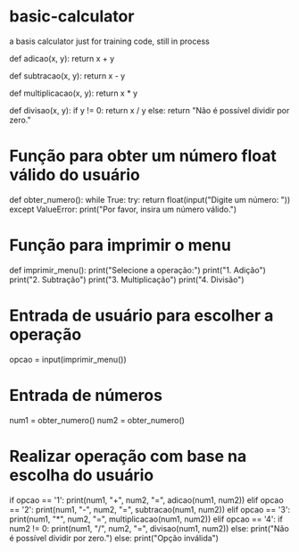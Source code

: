 # basic-calculator
a basis calculator just for training code, still in process

def adicao(x, y):
    return x + y

def subtracao(x, y):
    return x - y

def multiplicacao(x, y):
    return x * y

def divisao(x, y):
    if y != 0:
        return x / y
    else:
        return "Não é possível dividir por zero."

# Função para obter um número float válido do usuário
def obter_numero():
    while True:
        try:
            return float(input("Digite um número: "))
        except ValueError:
            print("Por favor, insira um número válido.")

# Função para imprimir o menu
def imprimir_menu():
    print("Selecione a operação:")
    print("1. Adição")
    print("2. Subtração")
    print("3. Multiplicação")
    print("4. Divisão")

# Entrada de usuário para escolher a operação
opcao = input(imprimir_menu())

# Entrada de números
num1 = obter_numero()
num2 = obter_numero()

# Realizar operação com base na escolha do usuário
if opcao == '1':
    print(num1, "+", num2, "=", adicao(num1, num2))
elif opcao == '2':
    print(num1, "-", num2, "=", subtracao(num1, num2))
elif opcao == '3':
    print(num1, "*", num2, "=", multiplicacao(num1, num2))
elif opcao == '4':
    if num2 != 0:
        print(num1, "/", num2, "=", divisao(num1, num2))
    else:
        print("Não é possível dividir por zero.")
else:
    print("Opção inválida")

